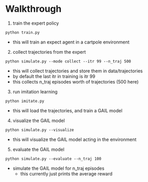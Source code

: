 
# Walkthrough
1. train the expert policy
```
python train.py
```
- this will train an expect agent in a cartpole environment

2. collect trajectories from the expert 
```
python simulate.py --mode collect --itr 99 --n_traj 500
```
- this will collect trajectories and store them in data/trajectories
- by default the last itr in training is itr 99
- this collects n_traj episodes worth of trajectories (500 here)

3. run imitation learning 
```
python imitate.py
```
- this will load the trajectories, and train a GAIL model

4. visualize the GAIL model
```
python simulate.py --visualize
```
- this will visualize the GAIL model acting in the environment

5. evaluate the GAIL model 
```
python simulate.py --evaluate --n_traj 100
```
- simulate the GAIL model for n_traj episodes
    + this currently just prints the average reward